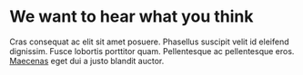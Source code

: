 # We want to hear what you think
Cras consequat ac elit sit amet posuere. Phasellus suscipit velit id eleifend dignissim. Fusce lobortis porttitor quam. Pellentesque ac pellentesque eros. [Maecenas](http://www.google.com) eget dui a justo blandit auctor. 